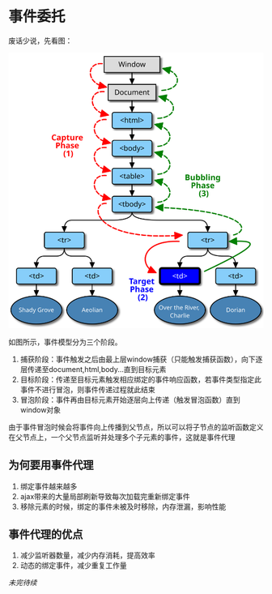 # 事件委托

废话少说，先看图：

![eventflow](eventflow.svg)

如图所示，事件模型分为三个阶段。

1. 捕获阶段：事件触发之后由最上层window捕获（只能触发捕获函数），向下逐层传递至document,html,body...直到目标元素
2. 目标阶段：传递至目标元素触发相应绑定的事件响应函数，若事件类型指定此事件不进行冒泡，则事件传递过程就此结束
3. 冒泡阶段：事件再由目标元素开始逐层向上传递（触发冒泡函数）直到window对象

由于事件冒泡时候会将事件向上传播到父节点，所以可以将子节点的监听函数定义在父节点上，一个父节点监听并处理多个子元素的事件，这就是事件代理

## 为何要用事件代理

1. 绑定事件越来越多
2. ajax带来的大量局部刷新导致每次加载完重新绑定事件
3. 移除元素的时候，绑定的事件未被及时移除，内存泄漏，影响性能

## 事件代理的优点

1. 减少监听器数量，减少内存消耗，提高效率
2. 动态的绑定事件，减少重复工作量

*未完待续*